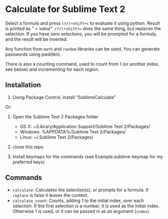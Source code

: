 Calculate for Sublime Text 2
============================

Select a formula and press `ctrl+shift+c` to evaluate it using python.  Result is printed as " = *value*".  `ctrl+shift+=` does the same thing, but replaces the selection.  If you have zero selections, you will be prompted for a formula, and the result will be inserted.

Any function from `math` and `random` libraries can be used. You can generate passwords using pwd(len).

There is also a counting command, used to count from 1 (or another index, see below) and incrementing for each region.


Installation
------------

1. Using Package Control, install "SublimeCalculate"

Or:

1. Open the Sublime Text 2 Packages folder

    - OS X: ~/Library/Application Support/Sublime Text 2/Packages/
    - Windows: %APPDATA%/Sublime Text 2/Packages/
    - Linux: ~/.Sublime Text 2/Packages/

2. clone this repo
3. Install keymaps for the commands (see Example.sublime-keymap for my preferred keys)

Commands
--------

* `calculate`: Calculates the selection(s), or prompts for a formula.  If `replace` is false it leaves the content.
* `calculate_count`: Counts, adding 1 to the initial index, over each selection.  If the first selection is a number, it is used as the initial index.  Otherwise 1 is used, or it can be passed in as an argument (`index`).
